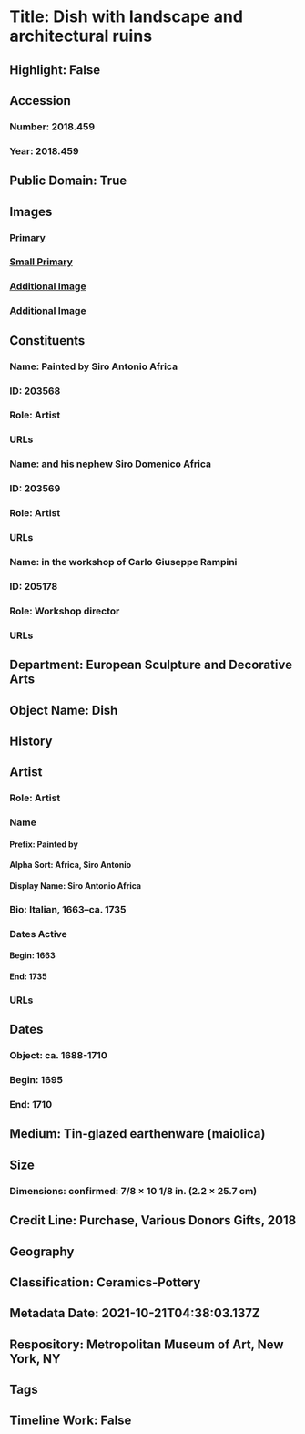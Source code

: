 # Title: Dish with landscape and architectural ruins
## Highlight: False
## Accession
### Number: 2018.459
### Year: 2018.459
## Public Domain: True
## Images
### [Primary](https://images.metmuseum.org/CRDImages/es/original/DP-22351-015.jpg)
### [Small Primary](https://images.metmuseum.org/CRDImages/es/web-large/DP-22351-015.jpg)
### [Additional Image](https://images.metmuseum.org/CRDImages/es/original/DP-22351-016.jpg)
### [Additional Image](https://images.metmuseum.org/CRDImages/es/original/DP-22351-057.jpg)
## Constituents
### Name: Painted by Siro Antonio Africa
### ID: 203568
### Role: Artist
### URLs
### Name: and his nephew Siro Domenico Africa
### ID: 203569
### Role: Artist
### URLs
### Name: in the workshop of Carlo Giuseppe Rampini
### ID: 205178
### Role: Workshop director
### URLs
## Department: European Sculpture and Decorative Arts
## Object Name: Dish
## History
## Artist
### Role: Artist
### Name
#### Prefix: Painted by
#### Alpha Sort: Africa, Siro Antonio
#### Display Name: Siro Antonio Africa
### Bio: Italian, 1663–ca. 1735
### Dates Active
#### Begin: 1663
#### End: 1735
### URLs
## Dates
### Object: ca. 1688-1710
### Begin: 1695
### End: 1710
## Medium: Tin-glazed earthenware (maiolica)
## Size
### Dimensions: confirmed: 7/8 × 10 1/8 in. (2.2 × 25.7 cm)
## Credit Line: Purchase, Various Donors Gifts, 2018
## Geography
## Classification: Ceramics-Pottery
## Metadata Date: 2021-10-21T04:38:03.137Z
## Respository: Metropolitan Museum of Art, New York, NY
## Tags
## Timeline Work: False